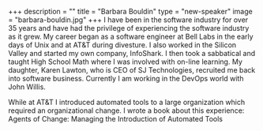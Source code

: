 +++
description = ""
title = "Barbara Bouldin"
type = "new-speaker"
image = "barbara-bouldin.jpg"
+++
I have been in the software industry for over 35 years and have had the privilege of experiencing the software industry as it grew. My career began as a software engineer at Bell Labs in the early days of Unix and at AT&T during divesture. I also worked in the Silicon Valley and started my own company, InfoShark. I then took a sabbatical and taught High School Math where I was involved with on-line learning. My daughter, Karen Lawton, who is CEO of SJ Technologies, recruited me back into software business. Currently I am working in the DevOps world with John Willis.

While at AT&T I introduced automated tools to a large organization which required an organizational change. I wrote a book about this experience: Agents of Change: Managing the Introduction of Automated Tools